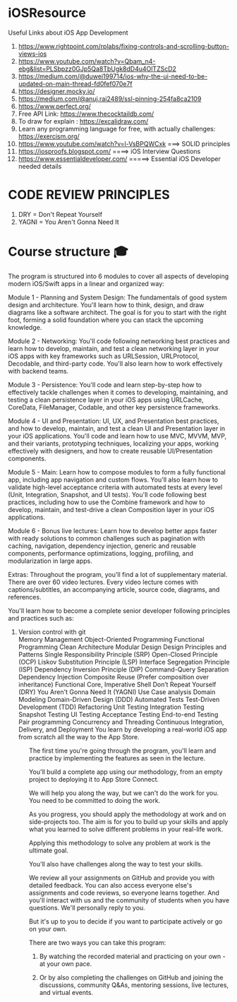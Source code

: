 # iOSResource
Useful Links about iOS App Development


1. https://www.rightpoint.com/rplabs/fixing-controls-and-scrolling-button-views-ios
2. https://www.youtube.com/watch?v=Qbam_n4-ebg&list=PLSbpzz0GJp5Qa8TbUgk8dD4u4OlTZScD2
3. https://medium.com/@duwei199714/ios-why-the-ui-need-to-be-updated-on-main-thread-fd0fef070e7f
4. https://designer.mocky.io/
5. https://medium.com/@anuj.rai2489/ssl-pinning-254fa8ca2109
6. https://www.perfect.org/
7. Free API Link: https://www.thecocktaildb.com/
8. To draw for explain : https://excalidraw.com/
9. Learn any programming language for free, with actually challenges: https://exercism.org/
10. https://www.youtube.com/watch?v=l-VsBPQWCxk ===> SOLID principles
11. https://iosproofs.blogspot.com/ ====> iOS Interview Questions
12. https://www.essentialdeveloper.com/ =====> Essential iOS Developer needed details

# CODE REVIEW PRINCIPLES
1. DRY = Don't Repeat Yourself
2. YAGNI = You Aren't Gonna Need It


# Course structure 🎓

The program is structured into 6 modules to cover all aspects of developing modern iOS/Swift apps in a linear and organized way:

Module 1 - Planning and System Design: The fundamentals of good system design and architecture. You'll learn how to think, design, and draw diagrams like a software architect. The goal is for you to start with the right foot, forming a solid foundation where you can stack the upcoming knowledge.

Module 2 - Networking: You'll code following networking best practices and learn how to develop, maintain, and test a clean networking layer in your iOS apps with key frameworks such as URLSession, URLProtocol, Decodable, and third-party code. You'll also learn how to work effectively with backend teams.

Module 3 - Persistence: You'll code and learn step-by-step how to effectively tackle challenges when it comes to developing, maintaining, and testing a clean persistence layer in your iOS apps using URLCache, CoreData, FileManager, Codable, and other key persistence frameworks.

Module 4 - UI and Presentation: UI, UX, and Presentation best practices, and how to develop, maintain, and test a clean UI and Presentation layer in your iOS applications. You'll code and learn how to use MVC, MVVM, MVP, and their variants, prototyping techniques, localizing your apps, working effectively with designers, and how to create reusable UI/Presentation components.

Module 5 - Main: Learn how to compose modules to form a fully functional app, including app navigation and custom flows. You'll also learn how to validate high-level acceptance criteria with automated tests at every level (Unit, Integration, Snapshot, and UI tests). You'll code following best practices, including how to use the Combine framework and how to develop, maintain, and test-drive a clean Composition layer in your iOS applications.

Module 6 - Bonus live lectures: Learn how to develop better apps faster with ready solutions to common challenges such as pagination with caching, navigation, dependency injection, generic and reusable components, performance optimizations, logging, profiling, and modularization in large apps.

Extras: Throughout the program, you'll find a lot of supplementary material. There are over 60 video lectures. Every video lecture comes with captions/subtitles, an accompanying article, source code, diagrams, and references.

You'll learn how to become a complete senior developer following principles and practices such as:

<ol>
<li>Version control with git</li>
Memory Management
Object-Oriented Programming
Functional Programming
Clean Architecture
Modular Design
Design Principles and Patterns
Single Responsibility Principle (SRP)
Open-Closed Principle (OCP)
Liskov Substitution Principle (LSP)
Interface Segregation Principle (ISP)
Dependency Inversion Principle (DIP)
Command-Query Separation
Dependency Injection
Composite Reuse (Prefer composition over inheritance)
Functional Core, Imperative Shell
Don’t Repeat Yourself (DRY)
You Aren't Gonna Need It (YAGNI)
Use Case analysis
Domain Modeling
Domain-Driven Design (DDD)
Automated Tests
Test-Driven Development (TDD)
Refactoring
Unit Testing
Integration Testing
Snapshot Testing
UI Testing
Acceptance Testing
End-to-end Testing
Pair programming
Concurrency and Threading
Continuous Integration, Delivery, and Deployment
You learn by developing a real-world iOS app from scratch all the way to the App Store.
<ol>  

The first time you're going through the program, you'll learn and practice by implementing the features as seen in the lecture.

You'll build a complete app using our methodology, from an empty project to deploying it to App Store Connect.

We will help you along the way, but we can't do the work for you. You need to be committed to doing the work.

As you progress, you should apply the methodology at work and on side-projects too. The aim is for you to build up your skills and apply what you learned to solve different problems in your real-life work.

Applying this methodology to solve any problem at work is the ultimate goal.

You'll also have challenges along the way to test your skills.

We review all your assignments on GitHub and provide you with detailed feedback. You can also access everyone else's assignments and code reviews, so everyone learns together.
And you'll interact with us and the community of students when you have questions. We'll personally reply to you.

But it's up to you to decide if you want to participate actively or go on your own.

There are two ways you can take this program:

1. By watching the recorded material and practicing on your own - at your own pace.

2. Or by also completing the challenges on GitHub and joining the discussions, community Q&As, mentoring sessions, live lectures, and virtual events.
